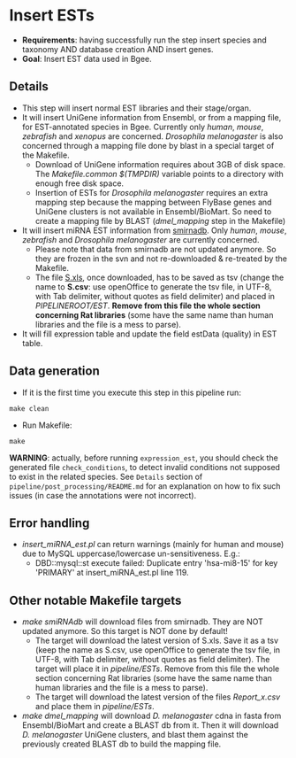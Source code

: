 # Insert ESTs
* **Requirements**: having successfully run the step insert species and taxonomy AND database creation AND insert genes.
* **Goal**: Insert EST data used in Bgee.


## Details
* This step will insert normal EST libraries and their stage/organ.
* It will insert UniGene information from Ensembl, or from a mapping file, for EST-annotated species in Bgee. Currently only _human_, _mouse_, _zebrafish_ and _xenopus_ are concerned. _Drosophila melanogaster_ is also concerned through a mapping file done by blast in a special target of the Makefile.
  * Download of UniGene information requires about 3GB of disk space. The _Makefile.common_ _$(TMPDIR)_ variable points to a directory with enough free disk space.
  * Insertion of ESTs for _Drosophila melanogaster_ requires an extra mapping step because the mapping between FlyBase genes and UniGene clusters is not available in Ensembl/BioMart. So need to create a mapping file by BLAST (_dmel_mapping_ step in the Makefile)
* It will insert miRNA EST information from [smirnadb](http://www.mirz.unibas.ch/smiRNAdb/). Only _human_, _mouse_, _zebrafish_ and _Drosophila melanogaster_ are currently concerned.
  * Please note that data from smirnadb are not updated anymore. So they are frozen in the svn and not re-downloaded & re-treated by the Makefile.
  * The file [S.xls](http://www.mirz.unibas.ch/cloningprofiles/resources/S.xls), once downloaded, has to be saved as tsv (change the name to **S.csv**: use openOffice to generate the tsv file, in UTF-8, with Tab delimiter, without quotes as field delimiter) and placed in _PIPELINEROOT/EST_. **Remove from this file the whole section concerning Rat libraries** (some have the same name than human libraries and the file is a mess to parse).
* It will fill expression table and update the field estData (quality) in EST table.


## Data generation
* If it is the first time you execute this step in this pipeline run:
```
make clean
```

* Run Makefile:
```
make
```

**WARNING**: actually, before running `expression_est`, you should check the generated file `check_conditions`, to detect invalid conditions not supposed to exist in the related species. See `Details` section of `pipeline/post_processing/README.md` for an explanation on how to fix such issues (in case the annotations were not incorrect).


## Error handling
* _insert_miRNA_est.pl_ can return warnings (mainly for human and mouse) due to MySQL uppercase/lowercase un-sensitiveness. E.g.:
  * DBD::mysql::st execute failed: Duplicate entry 'hsa-mi8-15' for key 'PRIMARY' at insert_miRNA_est.pl line 119.


## Other notable Makefile targets
* _make smiRNAdb_ will download files from smirnadb. They are NOT updated anymore. So this target is NOT done by default!
  * The target will download the latest version of S.xls. Save it as a tsv (keep the name as S.csv, use openOffice to generate the tsv file, in UTF-8, with Tab delimiter, without quotes as field delimiter). The target will place it in _pipeline/ESTs_. Remove from this file the whole section concerning Rat libraries (some have the same name than human libraries and the file is a mess to parse).
  * The target will download the latest version of the files _Report_x.csv_ and place them in _pipeline/ESTs_.
* _make dmel_mapping_ will download _D. melanogaster_ cdna in fasta from Ensembl/BioMart and create a BLAST db from it. Then it will download _D. melanogaster_ UniGene clusters, and blast them against the previously created BLAST db to build the mapping file.
